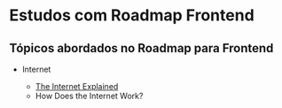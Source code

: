 # Estudos com Roadmap Frontend

## Tópicos abordados no Roadmap para Frontend

- Internet

  - [The Internet Explained](01-Internet/01-internet_explained.md)
  - How Does the Internet Work?

